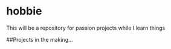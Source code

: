 # hobbie
This will be a repository for passion projects while I learn things

##Projects in the making...


